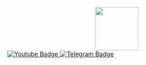 <div id="header" align="center">
  <img src="https://media.giphy.com/media/YPJ5gi3MZzSjhtQTIk/giphy.gif" width="100"/>
</div>

<div id="badges">
  <a href="https://www.youtube.com/channel/UCc8befmHDE1MAfAjGrUHfVg">
    <img src="https://img.shields.io/badge/Youtube-red?logo=youtube&logoColor=white&style=for-the-badge" alt="Youtube Badge"/>
  </a>
  <a href="https://t.me/shamil3310">
    <img src="https://img.shields.io/badge/Telegram-blue?logo=telegram&logoColor=white&style=for-the-badge" alt="Telegram Badge"/>
  </a>
</div>
